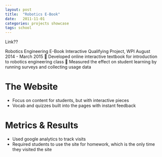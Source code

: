 ```yaml
---
layout: post
title:  "Robotics E-Book"
date:   2011-11-01
categories: projects showcase
tags: school
---
```


Link??

Robotics Engineering E-Book Interactive Qualifying Project, WPI August 2014 - March 2015
 Developed online interactive textbook for introduction to robotics engineering class
 Measured the effect on student learning by running surveys and collecting usage data

# The Website
* Focus on content for students, but with interactive pieces
* Vocab and quizzes built into the pages with instant feedback

# Metrics & Results
* Used google analytics to track visits
* Required students to use the site for homework, which is the only time they visited the site
